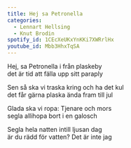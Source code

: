 ```yaml
---
title: Hej sa Petronella
categories:
  - Lennart Hellsing
  - Knut Brodin
spotify_id: 1CEcXeUKxYnKKi7XWRrlHx
youtube_id: Mbb3HhxTqSA
---
```

Hej, sa Petronella i från plaskeby\
det är tid att fälla upp sitt paraply

Sen så ska vi traska kring och ha det kul\
det får gärna plaska ända fram till jul

Glada ska vi ropa: Tjenare och mors\
segla allihopa bort i en galosch

Segla hela natten intill ljusan dag\
är du rädd för vatten? Det är inte jag
